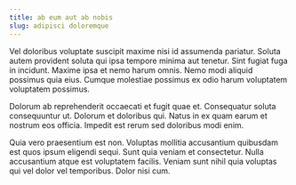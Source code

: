 ```yaml
---
title: ab eum aut ab nobis
slug: adipisci doloremque
---
```


Vel doloribus voluptate suscipit maxime nisi id assumenda pariatur. Soluta autem provident soluta qui ipsa tempore minima aut tenetur. Sint fugiat fuga in incidunt. Maxime ipsa et nemo harum omnis. Nemo modi aliquid possimus quia eius. Cumque molestiae possimus ex odio harum voluptatem voluptatem possimus.

Dolorum ab reprehenderit occaecati et fugit quae et. Consequatur soluta consequuntur ut. Dolorum et doloribus qui. Natus in ex quam earum et nostrum eos officia. Impedit est rerum sed doloribus modi enim.

Quia vero praesentium est non. Voluptas mollitia accusantium quibusdam est quos ipsum eligendi sequi. Sunt quia veniam et consectetur. Nulla accusantium atque est voluptatem facilis. Veniam sunt nihil quia voluptas qui vel dolor vel temporibus. Dolor nisi cum.
